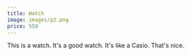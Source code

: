 ```yaml
---
title: Watch
image: images/p2.png
price: 550
---
```


This is a watch. It's a good watch. It's like a Casio. That's nice.
